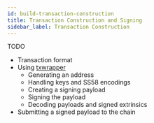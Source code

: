 ```yaml
---
id: build-transaction-construction
title: Transaction Construction and Signing
sidebar_label: Transaction Construction
---
```


TODO

- Transaction format
- Using [txwrapper](https://github.com/paritytech/txwrapper)
	- Generating an address
	- Handling keys and SS58 encodings
	- Creating a signing payload
	- Signing the payload
	- Decoding payloads and signed extrinsics
- Submitting a signed payload to the chain
